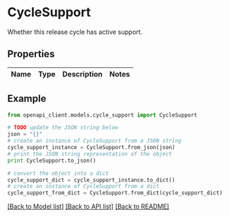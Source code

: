 # CycleSupport

Whether this release cycle has active support.

## Properties
Name | Type | Description | Notes
------------ | ------------- | ------------- | -------------

## Example

```python
from openapi_client.models.cycle_support import CycleSupport

# TODO update the JSON string below
json = "{}"
# create an instance of CycleSupport from a JSON string
cycle_support_instance = CycleSupport.from_json(json)
# print the JSON string representation of the object
print CycleSupport.to_json()

# convert the object into a dict
cycle_support_dict = cycle_support_instance.to_dict()
# create an instance of CycleSupport from a dict
cycle_support_from_dict = CycleSupport.from_dict(cycle_support_dict)
```
[[Back to Model list]](../README.md#documentation-for-models) [[Back to API list]](../README.md#documentation-for-api-endpoints) [[Back to README]](../README.md)


